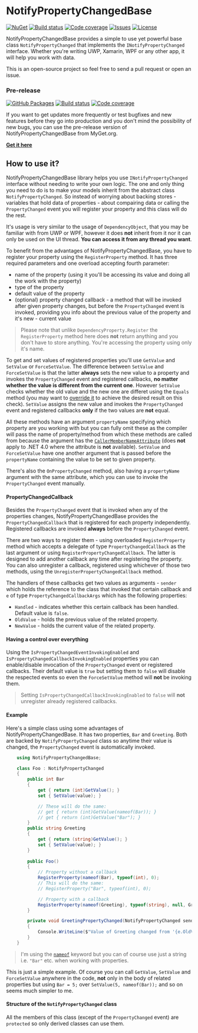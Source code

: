 # NotifyPropertyChangedBase
[![NuGet](https://img.shields.io/nuget/v/NotifyPropertyChangedBase.svg)](https://www.nuget.org/packages/NotifyPropertyChangedBase/)
[![Build status](https://ci.appveyor.com/api/projects/status/jc9gcr4gldjr8nq6/branch/master?svg=true)](https://ci.appveyor.com/project/bramborman/notifypropertychangedbase/branch/master)
[![Code coverage](https://codecov.io/gh/bramborman/NotifyPropertyChangedBase/branch/master/graph/badge.svg)](https://codecov.io/gh/bramborman/NotifyPropertyChangedBase)
[![Issues](https://img.shields.io/github/issues/bramborman/NotifyPropertyChangedBase.svg)](https://github.com/bramborman/NotifyPropertyChangedBase/issues)
[![License](https://img.shields.io/badge/license-MIT-blue.svg)](https://github.com/bramborman/NotifyPropertyChangedBase/blob/master/LICENSE.md)

NotifyPropertyChangedBase provides a simple to use yet powerful base class `NotifyPropertyChanged` that implements the `INotifyPropertyChanged` interface. Whether you're writing UWP, Xamarin, WPF or any other app, it will help you work with data.

This is an open-source project so feel free to send a pull request or open an issue.

### Pre-release
[![GitHub Packages](https://img.shields.io/badge/github-packages-yellow)][GPR]
[![Build status](https://ci.appveyor.com/api/projects/status/jc9gcr4gldjr8nq6/branch/dev?svg=true)](https://ci.appveyor.com/project/bramborman/notifypropertychangedbase/branch/dev)
[![Code coverage](https://codecov.io/gh/bramborman/NotifyPropertyChangedBase/branch/dev/graph/badge.svg)](https://codecov.io/gh/bramborman/NotifyPropertyChangedBase/branch/dev)

If you want to get updates more frequently or test bugfixes and new features before they go into production and you don't mind the possibility of new bugs, you can use the pre-release version of NotifyPropertyChangedBase from MyGet.org.

[**Get it here**][GPR]

[GPR]: https://github.com/bramborman/NotifyPropertyChangedBase/packages

## How to use it?
NotifyPropertyChangedBase library helps you use `INotifyPropertyChanged` interface without needing to write your own logic. The one and only thing you need to do is to make your models inherit from the abstract class `NotifyPropertyChanged`. So instead of worrying about backing stores - variables that hold data of properties - about compairing data or calling the `PropertyChanged` event you will register your property and this class will do the rest.

It's usage is very similar to the usage of `DependencyObject`, that you may be familiar with from UWP or WPF, however it does **not** inherit from it nor it can only be used on the UI thread. **You can access it from any thread you want**.

To benefit from the advantages of NotifyPropertyChangedBase, you have to register your property using the `RegisterProperty` method. It has three required parameters and one overload accepting fourth parameter:
   - name of the property (using it you'll be accessing its value and doing all the work with the property)
   - type of the property
   - default value of the property
   - (optional) property changed callback - a method that will be invoked after given property changes, but before the `PropertyChanged` event is invoked, providing you info about the previous value of the property and it's new - current value

> Please note that unlike `DependencyProperty.Register` the `RegisterProperty` method here does **not** return anything and you don't have to store anything. You're accessing the property using only it's name.

To get and set values of registered properties you'll use `GetValue` and `SetValue` or `ForceSetValue`. The difference between `SetValue` and `ForceSetValue` is that the latter **always** sets the new value to a property and invokes the `PropertyChanged` event and registered callbacks, **no matter whether the value is different from the current one**. However `SetValue` checks whether the old value and the new one are differet using the `Equals` method (you may want to [override it](https://docs.microsoft.com/en-us/dotnet/api/system.object.equals) to achieve the desired result on this check). `SetValue` assigns the new value and invokes the `PropertyChanged` event and registered callbacks **only** if the two values are **not** equal.

All these methods have an argument `propertyName` specifying which property are you working with but you can fully omit these as the compiler will pass the name of property/method from which these methods are called from because the argument has the [`CallerMemberNameAttribute`](https://docs.microsoft.com/en-us/dotnet/api/system.runtime.compilerservices.callermembernameattribute) (does **not** apply to .NET 4.0 where the attribute is **not** available). `SetValue` and `ForceSetValue` have one another argument that is passed before the `propertyName` containing the value to be set to given property.

There's also the `OnPropertyChanged` method, also having a `propertyName` argument with the same attribute, which you can use to invoke the `PropertyChanged` event manually.

#### PropertyChangedCallback
Besides the `PropertyChanged` event that is invoked when any of the properties changes, NotifyPropertyChangedBase provides the `PropertyChangedCallback` that is registered for each property independently. Registered callbacks are invoked **always** before the `PropertyChanged` event.

There are two ways to register them - using overloaded `RegisterProperty` method which accepts a delegate of type `PropertyChangedCallback` as the last argument or using `RegisterPropertyChangedCallback`. The latter is designed to add another callback any time after registering the property. You can also unregister a callback, registered using whichever of those two methods, using the `UnregisterPropertyChangedCallback` method.

The handlers of these callbacks get two values as arguments - `sender` which holds the reference to the class that invoked that certain callback and `e` of type `PropertyChangedCallbackArgs` which has the following properties:

   - `Handled` - indicates whether this certain callback has been handled. Default value is `false`.
   - `OldValue` - holds the previous value of the related property.
   - `NewValue` - holds the current value of the related property.

#### Having a control over everything
Using the `IsPropertyChangedEventInvokingEnabled` and `IsPropertyChangedCallbackInvokingEnabled` properties you can enable/disable invocation of the `PropertyChanged` event or registered callbacks. Their default value is `true` but setting them to `false` will disable the respected events so even the `ForceSetValue` method will **not** be invoking them.

> Setting `IsPropertyChangedCallbackInvokingEnabled` to `false` will **not** unregister already registered callbacks.

#### Example
Here's a simple class using some advantages of NotifyPropertyChangedBase. It has two properties, `Bar` and `Greeting`. Both are backed by `NotifyPropertyChanged` class so anytime their value is changed, the `PropertyChanged` event is automatically invoked.

```csharp
    using NotifyPropertyChangedBase;

    class Foo : NotifyPropertyChanged
    {
        public int Bar
        {
            get { return (int)GetValue(); }
            set { SetValue(value); }

            // These will do the same:
            // get { return (int)GetValue(nameof(Bar)); }
            // get { return (int)GetValue("Bar"); }
        }
        public string Greeting
        {
            get { return (string)GetValue(); }
            set { SetValue(value); }
        }
    
        public Foo()
        {
            // Property without a callback
            RegisterProperty(nameof(Bar), typeof(int), 0);
            // This will do the same:
            // RegisterProperty("Bar", typeof(int), 0);

            // Property with a callback
            RegisterProperty(nameof(Greeting), typeof(string), null, GreetingPropertyChanged);
        }

        private void GreetingPropertyChanged(NotifyPropertyChanged sender, PropertyChangedCallbackArgs e)
        {
            Console.WriteLine($"Value of Greeting changed from '{e.OldValue}' to '{e.NewValue}'");
        }
    }
```

>I'm using the [`nameof`](https://docs.microsoft.com/en-us/dotnet/csharp/language-reference/keywords/nameof) keyword but you can of course use just a string i.e. `"Bar"` etc. when working with properties.

This is just a simple example. Of course you can call `GetValue`, `SetValue` and `ForceSetValue` anywhere in the code, **not** only in the body of related properties but using `Bar = 5;` over `SetValue(5, nameof(Bar));` and so on seems much simpler to me.

#### Structure of the `NotifyPropertyChanged` class
All the members of this class (except of the `PropertyChanged` event) are `protected` so only derived classes can use them.
